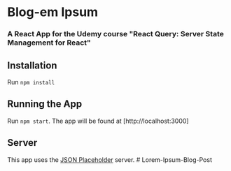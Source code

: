 # Blog-em Ipsum

### A React App for the Udemy course "React Query: Server State Management for React"

## Installation

Run `npm install`

## Running the App

Run `npm start`. The app will be found at [http://localhost:3000]

## Server

This app uses the [JSON Placeholder](https://jsonplaceholder.typicode.com/) server.
#   L o r e m - I p s u m - B l o g - P o s t  
 
